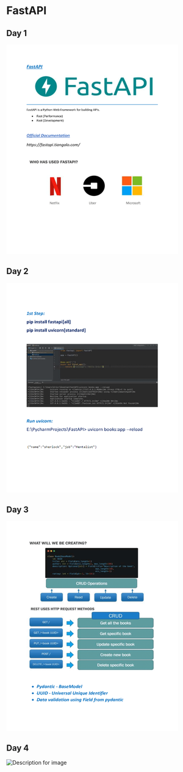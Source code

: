 # FastAPI
## Day 1
<img src="docs/day1.gif" alt="Description for image" width="450" height="550"><br>
## Day 2
<img src="docs/day2.gif" alt="Description for image" width="450" height="550"><br>
## Day 3
<img src="docs/day3.gif" alt="Description for image" width="450" height="550"><br>
## Day 4
<img src="docs/day4.gif" alt="Description for image" width="450" height="550"><br>
